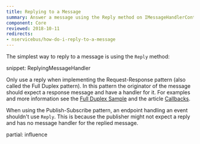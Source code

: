 ```yaml
---
title: Replying to a Message
summary: Answer a message using the Reply method on IMessageHandlerContext/IBus.
component: Core
reviewed: 2018-10-11
redirects:
- nservicebus/how-do-i-reply-to-a-message
---
```


The simplest way to reply to a message is using the `Reply` method:

snippet: ReplyingMessageHandler

Only use a reply when implementing the Request-Response pattern (also called the Full Duplex pattern). In this pattern the originator of the message should expect a response message and have a handler for it. For examples and more information see the [Full Duplex Sample](/samples/fullduplex/) and the article [Callbacks](/nservicebus/messaging/callbacks.md).

When using the Publish-Subscribe pattern, an endpoint handling an event shouldn't use `Reply`. This is because the publisher might not expect a reply and has no message handler for the replied message.


partial: influence
